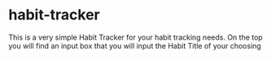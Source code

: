 # habit-tracker

This is a very simple Habit Tracker for your habit tracking needs.
On the top you will find an input box that you will input the Habit Title of your choosing